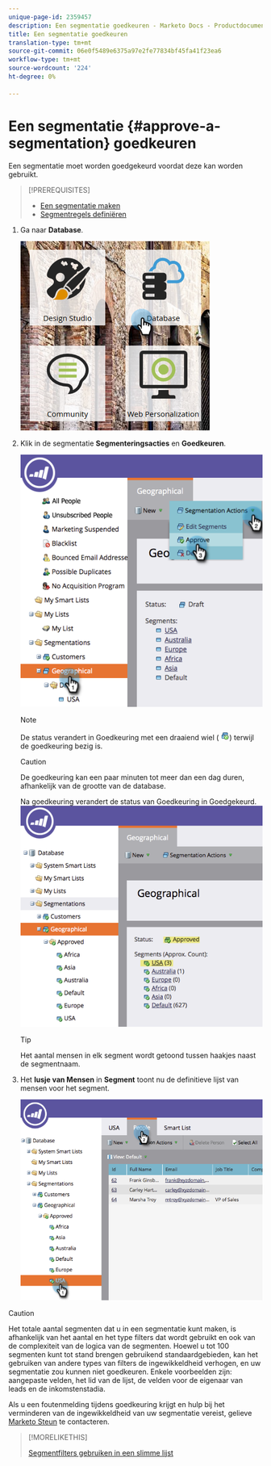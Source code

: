 ```yaml
---
unique-page-id: 2359457
description: Een segmentatie goedkeuren - Marketo Docs - Productdocumentatie
title: Een segmentatie goedkeuren
translation-type: tm+mt
source-git-commit: 06e0f5489e6375a97e2fe77834bf45fa41f23ea6
workflow-type: tm+mt
source-wordcount: '224'
ht-degree: 0%

---
```



# Een segmentatie {#approve-a-segmentation} goedkeuren

Een segmentatie moet worden goedgekeurd voordat deze kan worden gebruikt.

>[!PREREQUISITES]
>
>* [Een segmentatie maken](/help/marketo/product-docs/personalization/segmentation-and-snippets/segmentation/create-a-segmentation.md)
>* [Segmentregels definiëren](/help/marketo/product-docs/personalization/segmentation-and-snippets/segmentation/define-segment-rules.md)


1. Ga naar **Database**.

   ![](assets/image2017-3-28-14-3a25-3a49.png)

1. Klik in de segmentatie **Segmenteringsacties** en **Goedkeuren**.

   ![](assets/image2017-3-28-14-3a46-3a22.png)

   >[!NOTE]
   >
   >De status verandert in Goedkeuring met een draaiend wiel ( ![](assets/image2014-9-15-15-3a31-3a43.png)) terwijl de goedkeuring bezig is.

   >[!CAUTION]
   >
   >De goedkeuring kan een paar minuten tot meer dan een dag duren, afhankelijk van de grootte van de database.

   Na goedkeuring verandert de status van Goedkeuring in Goedgekeurd.
   ![](assets/image2017-3-28-14-3a46-3a44.png)

   >[!TIP]
   >
   >Het aantal mensen in elk segment wordt getoond tussen haakjes naast de segmentnaam.

1. Het **lusje van Mensen** in **Segment** toont nu de definitieve lijst van mensen voor het segment.

   ![](assets/image2017-3-28-14-3a47-3a10.png)

>[!CAUTION]
>
>Het totale aantal segmenten dat u in een segmentatie kunt maken, is afhankelijk van het aantal en het type filters dat wordt gebruikt en ook van de complexiteit van de logica van de segmenten. Hoewel u tot 100 segmenten kunt tot stand brengen gebruikend standaardgebieden, kan het gebruiken van andere types van filters de ingewikkeldheid verhogen, en uw segmentatie zou kunnen niet goedkeuren. Enkele voorbeelden zijn: aangepaste velden, het lid van de lijst, de velden voor de eigenaar van leads en de inkomstenstadia.
>
>Als u een foutenmelding tijdens goedkeuring krijgt en hulp bij het verminderen van de ingewikkeldheid van uw segmentatie vereist, gelieve [Marketo Steun](https://nation.marketo.com/t5/Support/ct-p/Support) te contacteren.

>[!MORELIKETHIS]
>
>[Segmentfilters gebruiken in een slimme lijst](/help/marketo/product-docs/personalization/segmentation-and-snippets/segmentation/use-segment-filters-in-a-smart-list.md)
